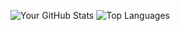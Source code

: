 ![Your GitHub Stats](https://github-readme-stats.vercel.app/api?username=AsjadButt&theme=dark&show_icons=true&hide_title=true)
![Top Languages](https://github-readme-stats.vercel.app/api/top-langs/?username=AsjadButt&theme=dark&layout=compact)

